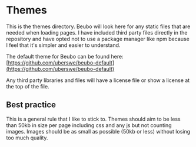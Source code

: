 # Themes

This is the themes directory. Beubo will look here for any static files that are needed when loading
pages. I have included third party files directly in the repository and have opted not to use a package
manager like npm because I feel that it's simpler and easier to understand.

The default theme for Beubo can be found here: [https://github.com/uberswe/beubo-default](https://github.com/uberswe/beubo-default)

Any third party libraries and files will have a license file or show a license at the top of the file.

## Best practice

This is a general rule that I like to stick to. Themes should aim to be less than 50kb in size 
per page including css and any js but not counting images. Images should be as small as possible 
(50kb or less) without losing too much quality.